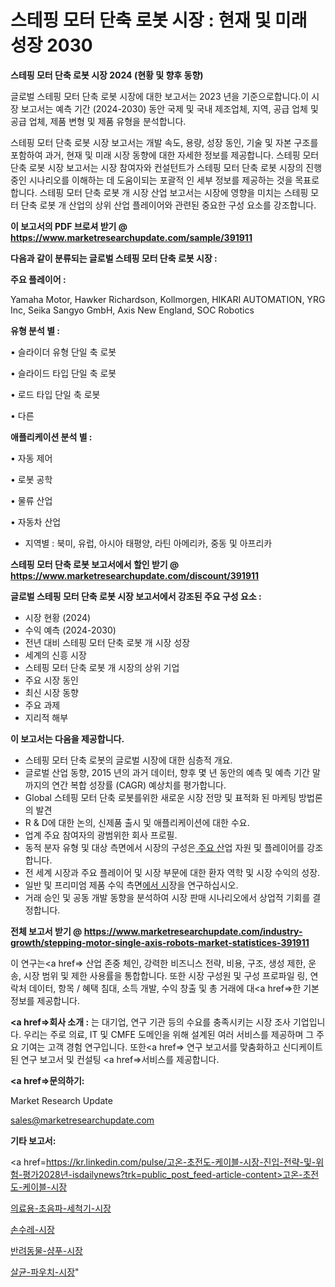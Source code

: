 # 스테핑 모터 단축 로봇 시장 : 현재 및 미래 성장 2030

<strong>스테핑 모터 단축 로봇 시장 2024 (현황 및 향후 동향)</strong>

글로벌 스테핑 모터 단축 로봇 시장에 대한 보고서는 2023 년을 기준으로합니다.이 시장 보고서는 예측 기간 (2024-2030) 동안 국제 및 국내 제조업체, 지역, 공급 업체 및 공급 업체, 제품 변형 및 제품 유형을 분석합니다.

스테핑 모터 단축 로봇 시장 보고서는 개발 속도, 용량, 성장 동인, 기술 및 자본 구조를 포함하여 과거, 현재 및 미래 시장 동향에 대한 자세한 정보를 제공합니다. 스테핑 모터 단축 로봇 시장 보고서는 시장 참여자와 컨설턴트가 스테핑 모터 단축 로봇 시장의 진행중인 시나리오를 이해하는 데 도움이되는 포괄적 인 세부 정보를 제공하는 것을 목표로합니다. 스테핑 모터 단축 로봇 개 시장 산업 보고서는 시장에 영향을 미치는 스테핑 모터 단축 로봇 개 산업의 상위 산업 플레이어와 관련된 중요한 구성 요소를 강조합니다.



<strong>이 보고서의 PDF 브로셔 받기 @ <a href=https://www.marketresearchupdate.com/sample/391911>https://www.marketresearchupdate.com/sample/391911</a></strong>



<strong>다음과 같이 분류되는 글로벌 스테핑 모터 단축 로봇 시장 :</strong>



<strong>주요 플레이어 :</strong>

Yamaha Motor, Hawker Richardson, Kollmorgen, HIKARI AUTOMATION, YRG Inc, Seika Sangyo GmbH, Axis New England, SOC Robotics



<strong>유형 분석 별 :</strong>

• 슬라이더 유형 단일 축 로봇

• 슬라이드 타입 단일 축 로봇

• 로드 타입 단일 축 로봇

• 다른



<strong>애플리케이션 분석 별 :</strong>

• 자동 제어

• 로봇 공학

• 물류 산업

• 자동차 산업

<ul>
  <li>지역별 : 북미, 유럽, 아시아 태평양, 라틴 아메리카, 중동 및 아프리카</li>
</ul>


<strong>스테핑 모터 단축 로봇 보고서에서 할인 받기 @ <a href=https://www.marketresearchupdate.com/discount/391911>https://www.marketresearchupdate.com/discount/391911</a></strong>



<strong>글로벌 스테핑 모터 단축 로봇 시장 보고서에서 강조된 주요 구성 요소 :</strong>
<ul>
  <li>시장 현황 (2024)</li>
  <li>수익 예측 (2024-2030)</li>
  <li>전년 대비 스테핑 모터 단축 로봇 개 시장 성장</li>
  <li>세계의 신흥 시장</li>
  <li>스테핑 모터 단축 로봇 개 시장의 상위 기업</li>
  <li>주요 시장 동인</li>
  <li>최신 시장 동향</li>
  <li>주요 과제</li>
  <li>지리적 해부</li>
</ul>


<strong>이 보고서는 다음을 제공합니다.</strong>
<ul>
  <li>스테핑 모터 단축 로봇의 글로벌 시장에 대한 심층적 개요.</li>
  <li>글로벌 산업 동향, 2015 년의 과거 데이터, 향후 몇 년 동안의 예측 및 예측 기간 말까지의 연간 복합 성장률 (CAGR) 예상치를 평가합니다.</li>
  <li>Global 스테핑 모터 단축 로봇를위한 새로운 시장 전망 및 표적화 된 마케팅 방법론의 발견</li>
  <li>R &amp; D에 대한 논의, 신제품 출시 및 애플리케이션에 대한 수요.</li>
  <li>업계 주요 참여자의 광범위한 회사 프로필.</li>
  <li>동적 분자 유형 및 대상 측면에서 시장의 구성은<a href=> 주요 산</a>업 자원 및 플레이어를 강조합니다.</li>
  <li>전 세계 시장과 주요 플레이어 및 시장 부문에 대한 환자 역학 및 시장 수익의 성장.</li>
  <li>일반 및 프리미엄 제품 수익 측면<a href=>에서 시</a>장을 연구하십시오.</li>
  <li>거래 승인 및 공동 개발 동향을 분석하여 시장 판매 시나리오에서 상업적 기회를 결정합니다.</li>
</ul>



<strong>전체 보고서 받기 @ <a href=https://www.marketresearchupdate.com/industry-growth/stepping-motor-single-axis-robots-market-statistices-391911>https://www.marketresearchupdate.com/industry-growth/stepping-motor-single-axis-robots-market-statistices-391911</a></strong>

이 연구는<a href=> 산업 존중</a> 체인, 강력한 비즈니스 전략, 비용, 구조, 생성 제한, 운송, 시장 범위 및 제한 사용률을 통합합니다. 또한 시장 구성원 및 구성 프로파일 링, 연락처 데이터, 항목 / 혜택 침대, 소득 개발, 수익 창출 및 총 거래에 대<a href=>한 기본 </a>정보를 제공합니다.



<strong><a href=>회사 소</a>개 :</strong>
는 대기업, 연구 기관 등의 수요를 충족시키는 시장 조사 기업입니다. 우리는 주로 의료, IT 및 CMFE 도메인을 위해 설계된 여러 서비스를 제공하며 그 주요 기여는 고객 경험 연구입니다. 또한<a href=> 연구 보</a>고서를 맞춤화하고 신디케이트 된 연구 보고서 및 컨설팅 <a href=>서비스</a>를 제공합니다.



<strong><a href=>문의하기:</a></strong>

Market Research Update

sales@marketresearchupdate.com



<strong>기타 보고서:</strong>

<a href=https://kr.linkedin.com/pulse/고온-초전도-케이블-시장-진입-전략-및-위험-평가2028년-isdailynews?trk=public_post_feed-article-content>고온-초전도-케이블-시장</a>

<a href=https://www.linkedin.com/pulse/의료용-초음파-세척기-시장-세분화-연구-및-목표-고객2029년-analytics-alchemy-360-analysis/>의료용-초음파-세척기-시장</a>

<a href=https://www.linkedin.com/pulse/손수레-시장-현재-및-미래-성장-2029-trendsetters-talk-360-analysis-tjdxf/>손수레-시장</a>

<a href=https://www.linkedin.com/pulse/반려동물-샴푸-시장-세분화-연구-및-목표-고객2029년-market-matrix-musings-analysis-swepf/>반려동물-샴푸-시장</a>

<a href=https://www.linkedin.com/pulse/살균-파우치-시장-경쟁-분석-및-성장-잠재력-2030-survey-spotlight-pro-24-analysis-msxgf/>살균-파우치-시장</a>"
